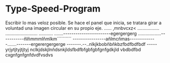 # Type-Speed-Program
Escribir lo mas veloz posible.
Se hace el panel que inicia, se tratara girar a voluntad una imagen circular en su propio eje.
......
,mnbvcxz<
.................
.........................
...........
.......-----------------------egergergerg
..................-----------ñlñmmmlñmlkm´´´´´´´´´´
----------------añlmcñmas-------------.......-------ergerergergerge
-------.--..nlkjkbobñbñkbzfbdfbdfbdf
-----yrjytjtyjtjtyj
nclkjdskjlnñdsnkjldsfbdfbfgbfgbfgnfgdkjld
vbdbdfbd
cxgnfgnfgnfdvdfvsdvs

